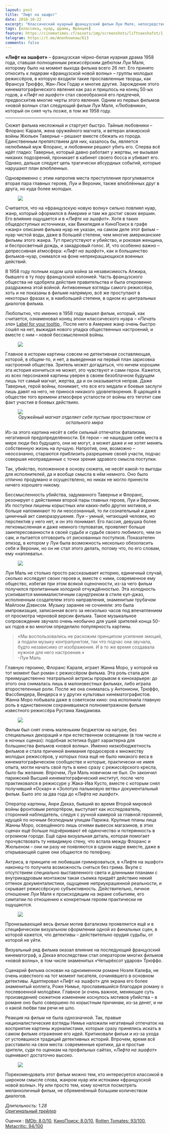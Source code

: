 ```yaml
---
layout: post
title: "Лифт на эшафот"
date: 2018-10-22
excerpt: "Классический нуарный французский фильм Луи Маля, непосредственный предшественник «французской новой волны», снятый в 1958 году."
tags: [классика, нуар, драма, Франция]
feature: https://cinematimes.cf/assets/img/screenshots/liftnaeshafot/1.png
telegram: https://t.me/Anonhownow/613
comments: false
---
```

**«Лифт на эшафот»** – французская чёрно-белая нуарная драма 1958 года, ставшая полноценным режиссёрским дебютом Луи Маля, которому было на момент выхода фильма всего 26 лет. Его принято относить к лидерам «французской новой волны» – группы молодых режиссёров, в которую входили такие прославленные творцы, как Франсуа Трюффо, Жан-Люк Годар и многие другие. Зарождение этого кинематографического явления как раз и пришлось на конец 50-ых годов, а *«Лифт на эшафот»* стал своеобразной его предтечей, предвосхитив многие черты этого явления. Одним из первых фильмов «новой волны» стал следующий фильм Луи Маля, *«Любовники»*, который он снял чуть позже, в том же 1958 году.

***

Сюжет фильма несложный и стартует быстро. Тайные любовники – Флоранс Караля, жена оружейного магната, и ветеран алжирской войны Жюльен Тавернье – решают вместе сбежать из города. Единственным препятствием для них, казалось бы, является нелюбимый муж Флоранс, и любовники решают убить его. Сперва всё идёт гладко: Тавернье, который давно работает у жертвы, не вызывая никаких подозрений, проникает в кабинет своего босса и убивает его. Однако, дальше следует цепь трагически абсурдных событий, которые нарушают план влюбленных.

Одновременно с этим напротив места преступления прогуливается вторая пара главных героев, Луи и Вероник, также влюблённых друг в друга, но куда более молодых.

<figure>
		<a href="https://cinematimes.cf/assets/img/screenshots/liftnaeshafot/2.png"><img src="https://cinematimes.cf/assets/img/screenshots/liftnaeshafot/2.png"></a>
</figure>

Считается, что на «французскую новую волну» сильно повлиял нуар, жанр, который оформился в Америке и там же достиг своих вершин. Его влияние ощущается и в *«Лифте на эшафот»*. Хотя в таких общедоступных источниках, как Википедия и КиноПоиск в графе «жанр» описания фильма нуар не указан, на самом деле этот фильм – нуар чистой воды, даже в большей степени, чем многие американские фильмы этого жанра. Тут присутствуют и убийство, и роковая женщина, и беспросветный дождь, и закадровый голос. И, что особенно важно – депрессивная атмосфера: *«Лифт на эшафот»*, как и большинство фильмов-нуар, снимался на фоне непрекращающихся военных действий.

В 1958 году полным ходом шла война за независимость Алжира, бывшего в ту пору французской колонией. Часть французского общества не одобряла действия правительства и была откровенно раздражена этой войной. Антивоенные взгляды самого режиссёра, хоть и не показаны в фильме напрямую, всё же проступают в некоторых фразах и, в наибольшей степени, в одном из центральных диалогов фильма.

Любопытно, что именно в 1958 году вышел фильм, который, как считается, ознаменовал конец эпохи классического нуара – *«Печать зла»* <a href="#" class="tooltip-toggle" aria-label="Sample text for your tooltip!" tabindex="0">
  Label for your tooltip
</a>
. После него в Америке жанр очень быстро сошёл на нет, выжидая нового упадка общественных настроений, и вместе с ним – новой бессмысленной войны.

<figure>
		<a href="https://cinematimes.cf/assets/img/screenshots/liftnaeshafot/3.png"><img src="https://cinematimes.cf/assets/img/screenshots/liftnaeshafot/3.png"></a>
</figure>

Главное в истории картины совсем не детективная составляющая, которой, в общем-то, и нет, а выведенная на первый план зарисовка настроений общества. Зритель может догадаться, что ничем хорошим эта история кончиться не может, это чувствуют и сами герои. Кажется, из всех персонажей картины уверен в своем безоблачном будущем лишь тот самый магнат, жертва, да и он оказывается неправ. Даже Тавернье, герой войны, понимает, что все его медали и боевые заслуги лишь давят на него, не принося никакого удовлетворения. В царящей в обществе того времени атмосфере усталости от войны его тяготит сам факт участия в боевых действиях.

<figure>
		<a href="https://cinematimes.cf/assets/img/screenshots/liftnaeshafot/4.png"><img src="https://cinematimes.cf/assets/img/screenshots/liftnaeshafot/4.png"></a>
    <figcaption><center><i>Оружейный магнат отделяет себя пустым пространством от остального мира</i></center></figcaption>
</figure>

Из-за этого картина несёт в себе сильный отпечаток фатализма, негативной предопределённости. Её герои – не нашедшие себе места в мире люди без будущего, они не могут, а может даже и не хотят менять собственную жизнь на лучшую. Напротив, они, возможно – неосознанно, стараются приблизить разрешение своей участи, подчас совершая неоправданные с точки зрения здравого смысла поступки.

Так, убийство, положенное в основу сюжета, не несёт какой-то выгоды для исполнителей, да и вообще смысла в нём немного. Оно было отлично продумано и осуществлено, но никак не могло принести ничего хорошего никому.

Бессмысленность убийства, задуманного Тавернье и Флоранс, резонирует с действиями второй пары главных героев, Луи и Вероник. Их поступки лишены корыстных или каких-либо других мотивов, и больше напоминают то ли неосознанный, то ли сознательный и даже циничный акт саморазрушения. Луи – умный, читающий человек, но перспектив у него нет, и он это понимает. Его пассия, девушка более легкомысленная и даже немного глуповатая, проявляет больше заинтересованности в своей судьбе и судьбе своего любимого, чем он сам, и пытается отговорить  от рискованных поступков. Показателен эпизод, в котором у Луи была возможность несколько обезопасить себя и Вероник, но он не стал этого делать, потому что, по его словам, ему «наплевать».

<figure>
		<a href="https://cinematimes.cf/assets/img/screenshots/liftnaeshafot/5.png"><img src="https://cinematimes.cf/assets/img/screenshots/liftnaeshafot/5.png"></a>
</figure>

Луи Маль не столько просто рассказывает историю, единичный случай, сколько исследует своих героев и, вместе с ними, современное ему общество, избегая при этом всякой оценочности, из-за чего фильм получился пропитанным холодной отчуждённостью. Эта холодность усиливается минималистичным саундтреком в стиле кул-джаз, исполненным создателем этого направления, знаменитым трубачом Майлзом Дэвисом. Музыку заранее не сочиняли: это была импровизация, записанная всего за несколько часов под впечатлением от просмотра черновой версии фильма. Такое музыкальное сопровождение звучало очень необычно для ушей зрителей конца 50-ых годов и во многом определило популярность картины.

>«Мы воспользовались не расхожим принципом усиления эмоций, а подали музыку контрапунктом, так что подчас она звучала, будто независимо от изображения. И в то же время создавала нужное для него настроение.»<br>
-Луи Маль

Главную героиню, Флоранс Караля, играет Жанна Моро, у которой на тот момент был роман с режиссёром фильма. Эта роль стала для преимущественно театральной актрисы прорывом в кинокарьере: до этого она снималась лишь в малоизвестных фильмах, либо играла второстепенные роли. После же она снималась у Антониони, Трюффо, Фассбиндера, Вендерса и у других культовых кинематографистов. Жанна Моро побывала даже в советском кино: она исполнила главную роль в единственном сохранившемся полнометражном фильме известного режиссёра Рустама Хамдамова.

<figure>
		<a href="https://cinematimes.cf/assets/img/screenshots/liftnaeshafot/6.png"><img src="https://cinematimes.cf/assets/img/screenshots/liftnaeshafot/6.png"></a>
</figure>

Фильм был снят очень маленьким бюджетом на натуре, без специальных декораций и при естественном освещении (в том числе и в ночных сценах): подобная эстетика будет характерна для большинства  фильмов «новой волны». Именно низкобюджетность фильмов и стала причиной внимания продюсеров к множеству молодых режиссёров, у которых пока ещё не было никакого веса в кинематографическом сообществе и которые, практически не имея опыта, могли начать свой путь в кино сразу с режиссёрского кресла, было бы желание. Впрочем, Луи Маль новичком не был. Он закончил парижский Высший кинематографический институт, после чего практиковался в режиссуре у Жака-Ива Кусто, вместе с которым снял получивший «Оскар» и «Золотую пальмовую ветвь» документальный фильм. Было это за два года до *«Лифта на эшафот»*.

Оператор картины, Анри Декаэ, бывший во время Второй мировой войны фронтовым репортёром, выступает как исследователь, сторонний наблюдатель, следуя с ручной камерой за главной героиней, идущей по ночным безлюдным улицам Парижа. Крупные планы лица Жанны Моро, освещённого лишь огнями вывесок магазинов, в этих сценах ещё больше подчёркивают её одиночество и потерянность в огромном городе. Ещё одна визуальная деталь, которая помогает прочувствовать ту невидимую стену, что встала между Флоранс и Жюльеном – они ни разу не появляются в одном кадре вместе, даже в открывающей сцене они общаются по телефону.

Актриса, в принципе не любившая гримироваться, в «Лифте на эшафот» наконец-то получила возможность сняться без грима. Вкупе с отсутствием специально выставленного света и длинными планами с внутрикадровым монтажом такая съемка придаёт действию некий оттенок документалистики, ощущение неприукрашенной реальности, и скрывает режиссёрскую субъективность. Действительно, личное отношение Луи Маля к происходящим на экране событиям, его симпатии по отношению к конкретным героям практически не ощущаются.

<figure>
		<a href="https://cinematimes.cf/assets/img/screenshots/liftnaeshafot/7.png"><img src="https://cinematimes.cf/assets/img/screenshots/liftnaeshafot/7.png"></a>
</figure>

Пронизывающий весь фильм мотив фатализма проявляется ещё и в специфическом визуальном оформлении одной из финальных сцен, в которой кажется, что детективы – действительно орудия судьбы, от которой не уйти.

Визуальный ряд фильма оказал влияние на последующий французский кинематограф, а Декаэ впоследствии стал оператором многих фильмов «новой волны», в том числе знаменитых «Четырёхсот ударов» Трюффо.

Сценарий фильма основан на одноименном романе Ноэля Калефа, не очень известного на тот момент писателя, сочинявшего в основном детективы. Адаптировал «Лифт на эшафот» для экрана его более знаменитый коллега, Роже Нимье, прославившийся благодаря роману о послевоенной молодёжи. Главное (и очень важное, меняющее суть произведения) сюжетное изменение коснулось мотивов убийства – в романе оно было совершено по корыстным причинам, из-за денег, и ни о какой любви там речи не шло.

Реакция на фильм не была однозначной. Так, правые националистические взгляды Нимье наложили негативный отпечаток на восприятие картины журналистами, которые сразу принялись искать в самом фильме отражение его идей. Критиковали фильм и из-за ухода от устоявшихся традиций детективных историй. Впрочем, время всё расставило на свои места: современные критики, да и простые зрители, судя по оценкам на профильных сайтах, *«Лифта на эшафот»* оценивают достаточно высоко.

<figure>
		<a href="https://cinematimes.cf/assets/img/screenshots/liftnaeshafot/8.png"><img src="https://cinematimes.cf/assets/img/screenshots/liftnaeshafot/8.png"></a>
</figure>

Порекомендовать этот фильм можно тем, кто интересуется классикой в широком смысле слова, жанром нуар или истоками «французской новой волны». Ну или просто тем, кому хочется посмотреть меланхоличный фильм, не обременённый большим количеством диалогов.

*Длительность: 1.28* <br>
[*Оригинальный трейлер*](https://www.youtube.com/watch?v=LciQ1A5PvLI)

Оценки
:   [IMDb: 8.0/10](https://www.imdb.com/title/tt0051378/ "IMDb: международный зрительский рейтинг"), [КиноПоиск: 8.0/10](https://www.kinopoisk.ru/film/33811/ "КиноПоиск: русский пользовательский рейтинг"), [Rotten Tomates: 93/100](https://www.rottentomatoes.com/m/elevator_to_the_gallows "Рейтинг критиков: отображает процент положительных рецензий"), [Metacritic: 94/100](https://www.metacritic.com/movie/elevator-to-the-gallows "Средняя оценка рецензий критиков")

